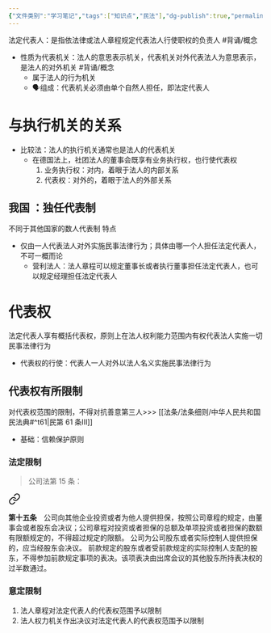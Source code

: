```yaml
---
{"文件类别":"学习笔记","tags":["知识点","民法"],"dg-publish":true,"permalink":"/学习笔记studyup/知识点cheese/法定代表人/","dgPassFrontmatter":true,"created":"2024-10-27T16:55:16.634+08:00","updated":"2024-10-27T17:00:32.204+08:00"}
---
```


法定代表人：是指依法律或法人章程规定代表法人行使职权的负责人 #背诵/概念 
- 性质为代表机关：法人的意思表示机关，代表机关对外代表法人为意思表示，是法人的对外机关 #背诵/概念 
	- 属于法人的行为机关
	- 🗣️组成：代表机关必须由单个自然人担任，即法定代表人
# 与执行机关的关系
- 比较法：法人的执行机关通常也是法人的代表机关
	- 在德国法上，社团法人的董事会既享有业务执行权，也行使代表权
		1. 业务执行权：对内，着眼于法人的内部关系 
		2. 代表权：对外的，着眼于法人的外部关系

## 我国 ：独任代表制
不同于其他国家的数人代表制
特点
- 仅由一人代表法人对外实施民事法律行为；具体由哪一个人担任法定代表人，不可一概而论
	- 营利法人：法人章程可以规定董事长或者执行董事担任法定代表人，也可以规定经理担任法定代表人
# 代表权
法定代表人享有概括代表权，原则上在法人权利能力范围内有权代表法人实施一切民事法律行为
- 代表权的行使：代表人一人对外以法人名义实施民事法律行为
## 代表权有所限制
对代表权范围的限制，不得对抗善意第三人>>> [[法条/法条细则/中华人民共和国民法典#^t61\|民第 61 条Ⅲ]] 
- 基础：信赖保护原则
### 法定限制
>公司法第 15 条：
<div class="transclusion internal-embed is-loaded"><a class="markdown-embed-link" href="////#t15" aria-label="Open link"><svg xmlns="http://www.w3.org/2000/svg" width="24" height="24" viewBox="0 0 24 24" fill="none" stroke="currentColor" stroke-width="2" stroke-linecap="round" stroke-linejoin="round" class="svg-icon lucide-link"><path d="M10 13a5 5 0 0 0 7.54.54l3-3a5 5 0 0 0-7.07-7.07l-1.72 1.71"></path><path d="M14 11a5 5 0 0 0-7.54-.54l-3 3a5 5 0 0 0 7.07 7.07l1.71-1.71"></path></svg></a><div class="markdown-embed">



**第十五条**　公司向其他企业投资或者为他人提供担保，按照公司章程的规定，由董事会或者股东会决议；公司章程对投资或者担保的总额及单项投资或者担保的数额有限额规定的，不得超过规定的限额。
公司为公司股东或者实际控制人提供担保的，应当经股东会决议。
前款规定的股东或者受前款规定的实际控制人支配的股东，不得参加前款规定事项的表决。该项表决由出席会议的其他股东所持表决权的过半数通过。 

</div></div>

### 意定限制
1. 法人章程对法定代表人的代表权范围予以限制 
2. 法人权力机关作出决议对法定代表人的代表权范围予以限制
